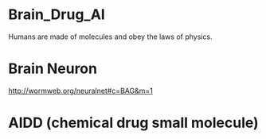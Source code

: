 # Brain_Drug_AI

Humans are made of molecules and obey the laws of physics.


# Brain Neuron
http://wormweb.org/neuralnet#c=BAG&m=1

# AIDD (chemical drug small molecule)
